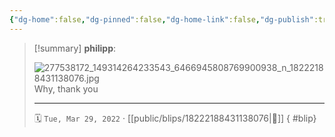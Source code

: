 ```yaml
---
{"dg-home":false,"dg-pinned":false,"dg-home-link":false,"dg-publish":true,"type":"blip","disabled rules":["yaml-title","yaml-title-alias","file-name-heading"],"title":"philipp on instagram @ 2022-03-29","created-date":"2022-03-29T19:00:00","updated-date":"2025-05-02T17:43:08","dg-path":"blips/18222188431138076.md","permalink":"/blips/18222188431138076/","dgPassFrontmatter":true}
---
```


> [!summary] **philipp**:
>
> ![277538172_149314264233543_6466945808769900938_n_18222188431138076.jpg](/img/user/attachments/277538172_149314264233543_6466945808769900938_n_18222188431138076.jpg)
> Why, thank you
> - - -
>
> 🗓️ `Tue, Mar 29, 2022` · [[public/blips/18222188431138076\|🔗]]
{ #blip}

